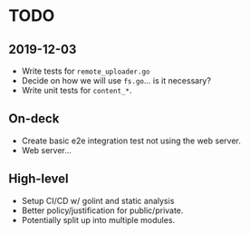 # TODO

## 2019-12-03

- Write tests for `remote_uploader.go`
- Decide on how we will use `fs.go`... is it necessary?
- Write unit tests for `content_*`.

## On-deck

- Create basic e2e integration test not using the web server.
- Web server...

## High-level

- Setup CI/CD w/ golint and static analysis
- Better policy/justification for public/private.
- Potentially split up into multiple modules.
